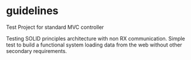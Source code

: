 # guidelines
Test Project for standard MVC controller

Testing SOLID principles architecture with non RX communication. Simple test to build a functional system loading data from the web without other secondary requirements.
